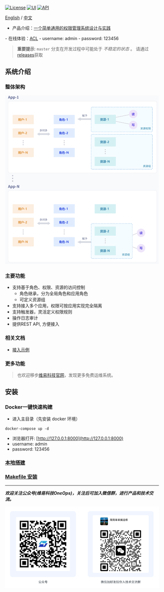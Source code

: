 
[![License](https://img.shields.io/badge/License-Apache2.0-brightgreen)](https://github.com/veops/cmdb/blob/master/LICENSE)
[![UI](https://img.shields.io/badge/UI-Ant%20Design%20Pro%20Vue-brightgreen)](https://github.com/sendya/ant-design-pro-vue)
[![API](https://img.shields.io/badge/API-Flask-brightgreen)](https://github.com/pallets/flask)

[English](docs/README_en.md) / [中文](README.md)
- 产品介绍：<a href="https://mp.weixin.qq.com/s/nFdLJnxkiLYOJlgyuqQ2LQ" target="_blank">一个简单通用的权限管理系统设计与实践
</a>
- 在线体验：<a href="https://cmdb.veops.cn/acl" target="_blank">ACL</a>
  - username: admin
  - password: 123456

> **重要提示**: `master` 分支在开发过程中可能处于 _不稳定的状态_ 。
> 请通过[releases](https://github.com/veops/acl/releases)获取

## 系统介绍

### 整体架构

<img src=docs/images/infra.jpg />

### 主要功能

- 支持基于角色、权限、资源的访问控制
  - 角色继承，分为全局角色和应用角色
  - 可定义资源组
- 支持接入多个应用，权限可按应用实现完全隔离
- 支持触发器，灵活定义权限规则
- 操作日志审计
- 提供REST API, 方便接入

### 相关文档

- <a href="acl-api/example.py" target="_blank">接入示例</a> 

### 更多功能

> 也欢迎移步[维易科技官网](https://veops.cn)，发现更多免费运维系统。


## 安装

### Docker一键快速构建
- 进入主目录（先安装 docker 环境）

```
docker-compose up -d
```

- 浏览器打开: [http://127.0.0.1:8000](http://127.0.0.1:8000)
- username: admin 
- password: 123456

### [本地搭建](docs/local.md)

### [Makefile 安装](docs/makefile.md)

---

_**欢迎关注公众号(维易科技OneOps)，关注后可加入微信群，进行产品和技术交流。**_

![公众号: 维易科技OneOps](docs/images/wechat.png)

